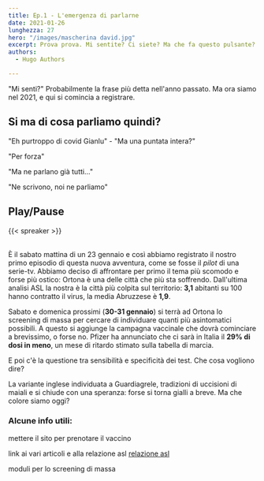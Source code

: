 ```yaml
---
title: Ep.1 - L'emergenza di parlarne
date: 2021-01-26
lunghezza: 27
hero: "/images/mascherina david.jpg"
excerpt: Prova prova. Mi sentite? Ci siete? Ma che fa questo pulsante? Ah ora mi sentite! Ok.
authors:
  - Hugo Authors

---
```


"Mi senti?" Probabilmente la frase più detta nell'anno passato. Ma ora siamo nel 2021, e qui si comincia a registrare.
<!--more-->

## Si ma di cosa parliamo quindi?

"Eh purtroppo di covid Gianlu" - "Ma una puntata intera?"

"Per forza"

"Ma ne parlano già tutti..."

"Ne scrivono, noi ne parliamo"

## Play/Pause
{{< spreaker >}}

\
È il sabato mattina di un 23 gennaio e così abbiamo registrato il nostro primo episodio di questa nuova avventura, come se fosse il *pilot* di una serie-tv. Abbiamo deciso di affrontare per primo il tema più scomodo e forse più ostico: Ortona è una delle città che più sta soffrendo. Dall'ultima analisi ASL la nostra è la città più colpita sul territorio: **3,1** abitanti su 100 hanno contratto il virus, la media Abruzzese è **1,9**.

Sabato e domenica prossimi (**30-31 gennaio**) si terrà ad Ortona lo screening di massa per cercare di individuare quanti più asintomatici possibili. A questo si aggiunge la campagna vaccinale che dovrà cominciare a brevissimo, o forse no. Pfizer ha annunciato che ci sarà in Italia il **29% di dosi in meno**, un mese di ritardo stimato sulla tabella di marcia.

E poi c'è la questione tra sensibilità e specificità dei test. Che cosa vogliono dire?

La variante inglese individuata a Guardiagrele, tradizioni di uccisioni di maiali
e si chiude con una speranza: forse si torna gialli a breve. Ma che colore siamo oggi?



### Alcune info utili:

mettere il sito per prenotare il vaccino

link ai vari articoli e alla relazione asl
 [relazione asl](https://www.youtube.com/watch?v=PAAkCSZUG1c)

moduli per lo screening di massa


